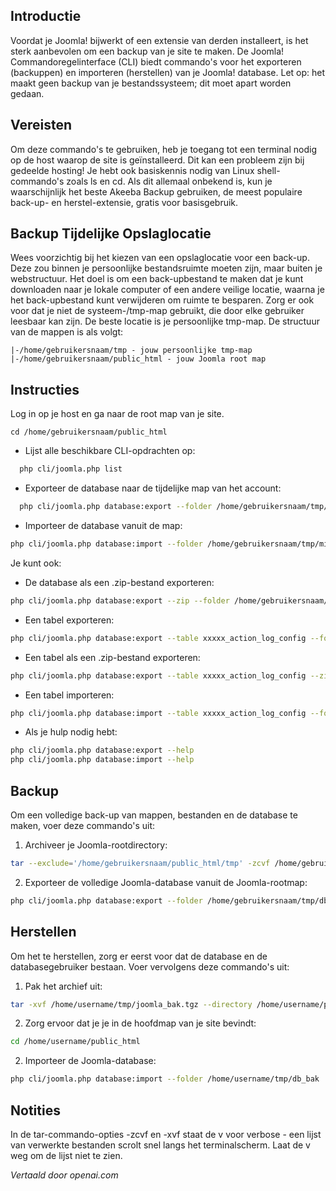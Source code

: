 <!-- Filename: J4.x:CLI_Database_Exporter_Importer / Display title: CLI Databank Exporteren Importeren  -->

## Introductie

Voordat je Joomla! bijwerkt of een extensie van derden installeert, is het sterk aanbevolen om een backup van je site te maken. De Joomla! Commandoregelinterface (CLI) biedt commando's voor het exporteren (backuppen) en importeren (herstellen) van je Joomla! database. Let op: het maakt geen backup van je bestandssysteem; dit moet apart worden gedaan.

## Vereisten

Om deze commando's te gebruiken, heb je toegang tot een terminal nodig op de host waarop de site is geïnstalleerd. Dit kan een probleem zijn bij gedeelde hosting! Je hebt ook basiskennis nodig van Linux shell-commando's zoals ls en cd. Als dit allemaal onbekend is, kun je waarschijnlijk het beste Akeeba Backup gebruiken, de meest populaire back-up- en herstel-extensie, gratis voor basisgebruik.

## Backup Tijdelijke Opslaglocatie

Wees voorzichtig bij het kiezen van een opslaglocatie voor een back-up. Deze zou binnen je persoonlijke bestandsruimte moeten zijn, maar buiten je webstructuur. Het doel is om een back-upbestand te maken dat je kunt downloaden naar je lokale computer of een andere veilige locatie, waarna je het back-upbestand kunt verwijderen om ruimte te besparen. Zorg er ook voor dat je niet de systeem-/tmp-map gebruikt, die door elke gebruiker leesbaar kan zijn. De beste locatie is je persoonlijke tmp-map. De structuur van de mappen is als volgt:
```
|-/home/gebruikersnaam/tmp - jouw persoonlijke tmp-map
|-/home/gebruikersnaam/public_html - jouw Joomla root map
```

## Instructies

Log in op je host en ga naar de root map van je site.
```
cd /home/gebruikersnaam/public_html
```

- Lijst alle beschikbare CLI-opdrachten op:
```sh
  php cli/joomla.php list
```
- Exporteer de database naar de tijdelijke map van het account:
```sh
  php cli/joomla.php database:export --folder /home/gebruikersnaam/tmp/mijndbnaam
```
- Importeer de database vanuit de map:
```sh
php cli/joomla.php database:import --folder /home/gebruikersnaam/tmp/mijndbnaam
```

Je kunt ook:

- De database als een .zip-bestand exporteren:
```sh
php cli/joomla.php database:export --zip --folder /home/gebruikersnaam/tmp/mijndbnaam
```
- Een tabel exporteren:
```sh
php cli/joomla.php database:export --table xxxxx_action_log_config --folder /home/gebruikersnaam/tmp/mijndbnaam
```
- Een tabel als een .zip-bestand exporteren:
```sh
php cli/joomla.php database:export --table xxxxx_action_log_config --zip --folder /home/gebruikersnaam/tmp/mijndbnaam
```
- Een tabel importeren:
```sh
php cli/joomla.php database:import --table xxxxx_action_log_config --folder /home/gebruikersnaam/tmp/mijndbnaam
```
- Als je hulp nodig hebt:
```sh
php cli/joomla.php database:export --help
php cli/joomla.php database:import --help
```

## Backup

Om een volledige back-up van mappen, bestanden en de database te maken, voer deze commando's uit:

1. Archiveer je Joomla-rootdirectory:
```sh
tar --exclude='/home/gebruikersnaam/public_html/tmp' -zcvf /home/gebruikersnaam/tmp/joomla_bak.tgz /home/gebruikersnaam/public_html > /home/gebruikersnaam/tmp/joomla_bak.log
```
2. Exporteer de volledige Joomla-database vanuit de Joomla-rootmap:
```sh
php cli/joomla.php database:export --folder /home/gebruikersnaam/tmp/db_bak
```

## Herstellen

Om het te herstellen, zorg er eerst voor dat de database en de databasegebruiker bestaan. Voer vervolgens deze commando's uit:

1. Pak het archief uit:
```sh
tar -xvf /home/username/tmp/joomla_bak.tgz --directory /home/username/public_html
```
2. Zorg ervoor dat je je in de hoofdmap van je site bevindt:
```sh
cd /home/username/public_html
```
2. Importeer de Joomla-database:
```sh
php cli/joomla.php database:import --folder /home/username/tmp/db_bak
```

## Notities

In de tar-commando-opties -zcvf en -xvf staat de v voor verbose - een lijst van verwerkte bestanden scrolt snel langs het terminalscherm. Laat de v weg om de lijst niet te zien.

*Vertaald door openai.com*  

